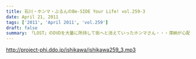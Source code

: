 ```yaml
---
title: 石川・ホンマ・ぶるんのBe-SIDE Your Life! vol.259-3
date: April 21, 2011
tags: ['2011', 'April 2011', 'vol.259']
draft: false
summary: 「LOST」のDVDを大量に所持して街へと消えていったホンマさん・・・滞納が心配です。NAMAE
---
```


http://project-phi.ddo.jp/ishikawa/ishikawa259_3.mp3
